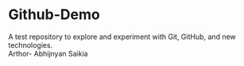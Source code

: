 # Github-Demo
A test repository to explore and experiment with Git, GitHub, and new technologies.
<br>
Arthor- Abhijnyan Saikia
